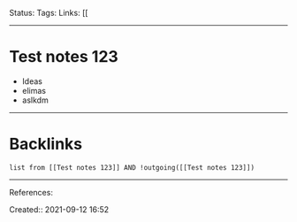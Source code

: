 Status:
Tags: 
Links: [[
___
# Test notes 123
- Ideas
- elimas 
- aslkdm
___
# Backlinks
```dataview
list from [[Test notes 123]] AND !outgoing([[Test notes 123]])
```
___
References:

Created:: 2021-09-12 16:52
